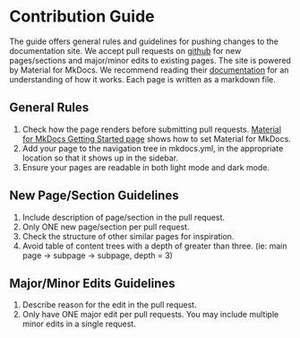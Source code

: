 # Contribution Guide

The guide offers general rules and guidelines for pushing changes to the documentation site. We accept pull requests on [github](https://github.com/IDMIL/tstick-docs) for new pages/sections and major/minor edits to existing pages. The site is powered by Material for MkDocs. We recommend reading their [documentation](https://squidfunk.github.io/mkdocs-material/) for an understanding of how it works. Each page is written as a markdown file.

## General Rules
1. Check how the page renders before submitting pull requests. [Material for MkDocs Getting Started page](https://squidfunk.github.io/mkdocs-material/getting-started/) shows how to set Material for MkDocs.
2. Add your page to the navigation tree in mkdocs.yml, in the appropriate location so that it shows up in the sidebar.
3. Ensure your pages are readable in both light mode and dark mode. 

## New Page/Section Guidelines
1. Include description of page/section in the pull request.
2. Only ONE new page/section per pull request.
3. Check the structure of other similar pages for inspiration.
4. Avoid table of content trees with a depth of greater than three. (ie: main page -> subpage -> subpage, depth = 3)

## Major/Minor Edits Guidelines
1. Describe reason for the edit in the pull request.
2. Only have ONE major edit per pull requests. You may include multiple minor edits in a single request.